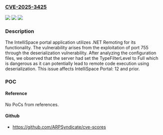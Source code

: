 ### [CVE-2025-3425](https://cve.mitre.org/cgi-bin/cvename.cgi?name=CVE-2025-3425)
![](https://img.shields.io/static/v1?label=Product&message=IntelliSpace%20Portal&color=blue)
![](https://img.shields.io/static/v1?label=Version&message=%3D%2012%20and%20prior%20&color=brighgreen)
![](https://img.shields.io/static/v1?label=Vulnerability&message=CWE-502%20Deserialization%20of%20Untrusted%20Data&color=brighgreen)

### Description

The IntelliSpace portal application utilizes .NET Remoting for its functionality. The vulnerability arises from the exploitation of port 755 through the deserialization vulnerability. After analyzing the configuration files, we observed that the server had set the TypeFilterLevel to Full which is dangerous as it can potentially lead to remote code execution using deserialization. This issue affects IntelliSpace Portal: 12 and prior.

### POC

#### Reference
No PoCs from references.

#### Github
- https://github.com/ARPSyndicate/cve-scores

